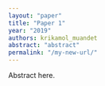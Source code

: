```yaml
---
layout: "paper"
title: "Paper 1"
year: "2019"
authors: krikamol_muandet
abstract: "abstract"
permalink: "/my-new-url/"
---
```


Abstract here.
